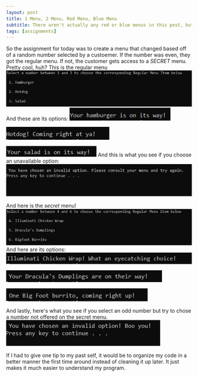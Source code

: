```yaml
---
layout: post
title: 1 Menu, 2 Menu, Red Menu, Blue Menu
subtitle: There aren't actually any red or blue menus in this post, but the ones you will see are qutie odd...
tags: [assignments]
---
```

So the assignment for today was to create a menu that changed based off of a random number selected by a custoemer. If the number was even, they got the regular menu. If not, the customer gets access to a *SECRET* menu. Pretty cool, huh?
This is the regular menu
![Menu with choices of hamburger, hotdog, and salad labeled from 1 to 3 respectively](https://raw.githubusercontent.com/Katelyn-H/Katelyn-H.github.io/master/img/regular-menu.PNG)
And these are its options: 
![The words Your hamburger is on its way](https://raw.githubusercontent.com/Katelyn-H/Katelyn-H.github.io/master/img/hamburger.PNG)

![The words Hotdog, coming right at ya](https://raw.githubusercontent.com/Katelyn-H/Katelyn-H.github.io/master/img/hotdog.PNG)

![The words Your salad is on its way](https://raw.githubusercontent.com/Katelyn-H/Katelyn-H.github.io/master/img/salad.PNG)
And this is what you see if you choose an unavailable option: 
![The words You have chosen an invalid option. Please consult your menu and try again.](https://raw.githubusercontent.com/Katelyn-H/Katelyn-H.github.io/master/img/regular-oops.PNG)
 
 And here is the *secret* menu! 
 ![Menu with the choices of illuminati chicken wrap, dracula's dumplings, and big foot burrito, all labeled from 4 to 6 respectively](https://raw.githubusercontent.com/Katelyn-H/Katelyn-H.github.io/master/img/secret-menu.PNG)
 And here are its options: 
 ![The words illuminati chicken wrap, what an eye catching choice](https://raw.githubusercontent.com/Katelyn-H/Katelyn-H.github.io/master/img/sm-4.PNG)
 
 ![The words  Your Dracula's dumplings are on the way](https://raw.githubusercontent.com/Katelyn-H/Katelyn-H.github.io/master/img/sm-5.PNG)
 
 ![The words One big foot burrito, coming right up](https://raw.githubusercontent.com/Katelyn-H/Katelyn-H.github.io/master/img/sm-6.PNG)
 
 And lastly, here's what you see if you select an odd number but try to chose a number not offered on the secret menu. 
 ![The words You have chosen an invalid option, boo you](https://raw.githubusercontent.com/Katelyn-H/Katelyn-H.github.io/master/img/secret-oops.PNG)
  
  If I had to give one tip to my past self, it would be to organize my code in a better manner the first time around instead of cleaning it up later. It just makes it much easier to understand my program.
 

